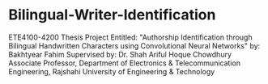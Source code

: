 # Bilingual-Writer-Identification
ETE4100-4200 Thesis Project Entitled: "Authorship Identification through Bilingual Handwritten Characters using Convolutional Neural Networks" 
by: Bakhtyear Fahim 
Supervised by: Dr. Shah Ariful Hoque Chowdhury Associate Professor,
Department of Electronics &amp; Telecommunication Engineering,
Rajshahi University of Engineering &amp; Technology
